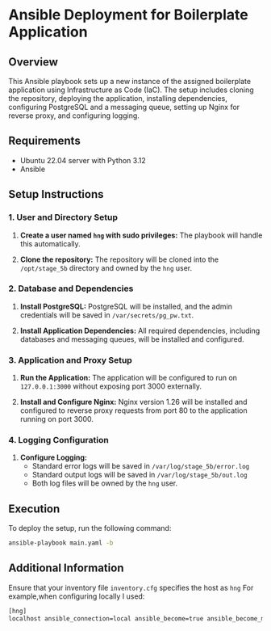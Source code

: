 # Ansible Deployment for Boilerplate Application

## Overview

This Ansible playbook sets up a new instance of the assigned boilerplate application using Infrastructure as Code (IaC). The setup includes cloning the repository, deploying the application, installing dependencies, configuring PostgreSQL and a messaging queue, setting up Nginx for reverse proxy, and configuring logging.

## Requirements

- Ubuntu 22.04 server with Python 3.12
- Ansible

## Setup Instructions

### 1. User and Directory Setup

1. **Create a user named `hng` with sudo privileges:**
   The playbook will handle this automatically.

2. **Clone the repository:**
   The repository will be cloned into the `/opt/stage_5b` directory and owned by the `hng` user.

### 2. Database and Dependencies

1. **Install PostgreSQL:**
   PostgreSQL will be installed, and the admin credentials will be saved in `/var/secrets/pg_pw.txt`.

2. **Install Application Dependencies:**
   All required dependencies, including databases and messaging queues, will be installed and configured.

### 3. Application and Proxy Setup

1. **Run the Application:**
   The application will be configured to run on `127.0.0.1:3000` without exposing port 3000 externally.

2. **Install and Configure Nginx:**
   Nginx version 1.26 will be installed and configured to reverse proxy requests from port 80 to the application running on port 3000.

### 4. Logging Configuration

1. **Configure Logging:**
   - Standard error logs will be saved in `/var/log/stage_5b/error.log`
   - Standard output logs will be saved in `/var/log/stage_5b/out.log`
   - Both log files will be owned by the `hng` user.

## Execution

To deploy the setup, run the following command:

```bash
ansible-playbook main.yaml -b
```

## Additional Information
Ensure that your inventory file `inventory.cfg` specifies the host as `hng`
For example,when configuring locally I used:

```bash
[hng]
localhost ansible_connection=local ansible_become=true ansible_become_method=sudo ansible_become_flags='-H -S' ansible_remote_tmp=~/ansible_tmp ansible_python_interpreter=/usr/bin/python3
```
